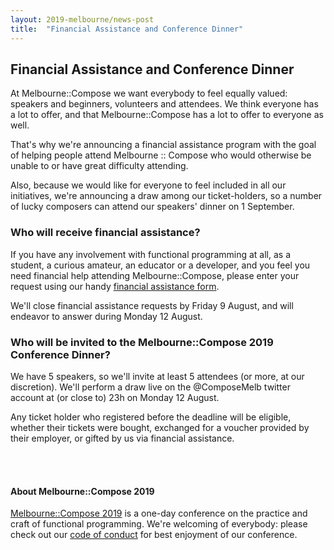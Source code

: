 ```yaml
---
layout: 2019-melbourne/news-post
title:  "Financial Assistance and Conference Dinner"
---
```


## Financial Assistance and Conference Dinner

At Melbourne::Compose we want everybody to feel equally valued: speakers and beginners, volunteers and attendees. We think everyone has a lot to offer, and that Melbourne::Compose has a lot to offer to everyone as well.

That's why we're announcing a financial assistance program with the goal of helping people attend Melbourne :: Compose who would otherwise be unable to or have great difficulty attending. 

Also, because we would like for everyone to feel included in all our initiatives, we're announcing a draw among our ticket-holders, so a number of lucky composers can attend our speakers' dinner on 1 September.

### Who will receive financial assistance?

If you have any involvement with functional programming at all, as a student, a curious amateur, an educator or a developer, and you feel you need financial help attending Melbourne::Compose, please enter your request using our handy [financial assistance form].

[financial assistance form]: https://docs.google.com/forms/d/e/1FAIpQLScS2c4qRDevvHCwgegClv_2RsY13dKdhm53mGtXcsX4BYO_kQ/viewform

We'll close financial assistance requests by Friday 9 August, and will endeavor to answer during Monday 12 August.

### Who will be invited to the Melbourne::Compose 2019 Conference Dinner?

We have 5 speakers, so we'll invite at least 5 attendees (or more, at our discretion). We'll perform a draw live on the @ComposeMelb twitter account at (or close to) 23h on Monday 12 August.


Any ticket holder who registered before the deadline will be eligible, whether their tickets were bought, exchanged for a voucher provided by their employer, or gifted by us via financial assistance.

<br /><br />
#### About Melbourne::Compose 2019

[Melbourne::Compose 2019] is a one-day conference on the practice and craft of functional programming. We're welcoming of everybody: please check out our [code of conduct] for best enjoyment of our conference.

[Melbourne::Compose 2019]: https://composeconference.org/2019-melbourne/
[code of conduct]: https://composeconference.org/conduct/
